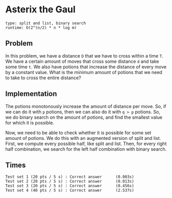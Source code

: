 # Asterix the Gaul

```
type: split and list, binary search
runtime: O(2^(n/2) * n * log m)
```

## Problem

In this problem, we have a distance `D` that we have to cross within a time
`T`. We have a certain amount of moves that cross some distance `d` and take
some time `t`. We also have potions that increase the distance of every move by
a constant value. What is the minimum amount of potions that we need to take to
cross the entire distance?

## Implementation

The potions monotonously increase the amount of distance per move. So, if we
can do it with `p` potions, then we can also do it with `q > p` potions. So, we
do binary search on the amount of potions, and find the smallest value for
which it is possible.

Now, we need to be able to check whether it is possible for some set amount of
potions. We do this with an augmented version of split and list. First, we
compute every possible half, like split and list. Then, for every right half
combination, we search for the left half combination with binary search.

## Times

```
Test set 1 (20 pts / 5 s) : Correct answer      (0.003s)
Test set 2 (20 pts / 5 s) : Correct answer      (0.013s)
Test set 3 (20 pts / 5 s) : Correct answer      (0.456s)
Test set 4 (40 pts / 5 s) : Correct answer      (2.537s)
```
